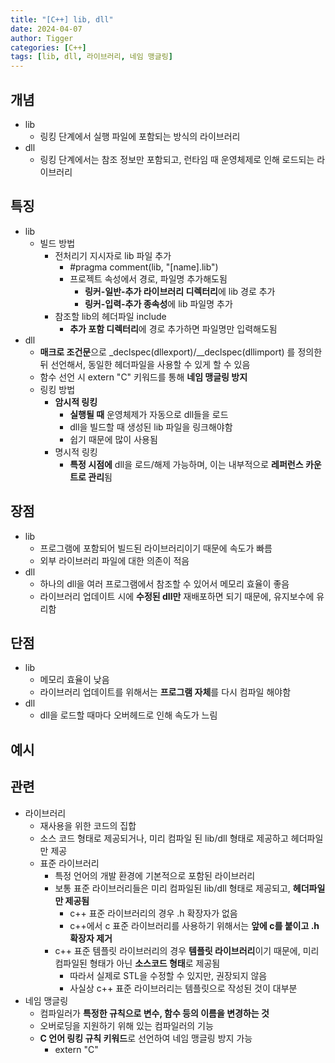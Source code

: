 ```yaml
---
title: "[C++] lib, dll"
date: 2024-04-07
author: Tigger
categories: [C++]
tags: [lib, dll, 라이브러리, 네임 맹글링]
---
```


## 개념 
+ lib
	+ 링킹 단계에서 실행 파일에 포함되는 방식의 라이브러리
+ dll
	+ 링킹 단계에서는 참조 정보만 포함되고,
	런타임 때 운영체제로 인해 로드되는 라이브러리

## 특징
+ lib
	+ 빌드 방법
		+ 전처리기 지시자로 lib 파일 추가
			+ #pragma comment(lib, "[name].lib")
			+ 프로젝트 속성에서 경로, 파일명 추가해도됨
				+ **링커-일반-추가 라이브러리 디렉터리**에 lib 경로 추가
				+ **링커-입력-추가 종속성**에 lib 파일명 추가
		+ 참조할 lib의 헤더파일 include
			+ **추가 포함 디렉터리**에 경로 추가하면 파일명만 입력해도됨
+ dll
	+ **매크로 조건문**으로 _declspec(dllexport)/__declspec(dllimport)
	를 정의한 뒤 선언해서, 동일한 헤더파일을 사용할 수 있게 할 수 있음
	+ 함수 선언 시 extern "C" 키워드를 통해 **네임 맹글링 방지**
	+ 링킹 방법
		+ **암시적 링킹**
			+ **실행될 때** 운영체제가 자동으로 dll들을 로드
			+ dll을 빌드할 때 생성된 lib 파일을 링크해야함
			+ 쉽기 때문에 많이 사용됨
		+ 명시적 링킹
			+ **특정 시점에** dll을 로드/해제 가능하며,
			이는 내부적으로 **레퍼런스 카운트로 관리**됨

## 장점
+ lib
	+ 프로그램에 포함되어 빌드된 라이브러리이기 때문에 속도가 빠름
	+ 외부 라이브러리 파일에 대한 의존이 적음
+ dll
	+ 하나의 dll을 여러 프로그램에서 참조할 수 있어서 메모리 효율이 좋음
	+ 라이브러리 업데이트 시에 **수정된 dll만** 재배포하면 되기 때문에, 유지보수에 유리함

## 단점
+ lib
	+ 메모리 효율이 낮음
	+ 라이브러리 업데이트를 위해서는 **프로그램 자체**를 다시 컴파일 해야함
+ dll
	+ dll을 로드할 때마다 오버헤드로 인해 속도가 느림

## 예시

## 관련
+ 라이브러리
	+ 재사용을 위한 코드의 집합
	+ 소스 코드 형태로 제공되거나,
	미리 컴파일 된 lib/dll 형태로 제공하고 헤더파일만 제공
	+ 표준 라이브러리
		+ 특정 언어의 개발 환경에 기본적으로 포함된 라이브러리
		+ 보통 표준 라이브러리들은 미리 컴파일된 lib/dll 형태로 제공되고,
		**헤더파일만 제공됨**
			+ c++ 표준 라이브러리의 경우 .h 확장자가 없음
			+ c++에서 c 표준 라이브러리를 사용하기 위해서는 **앞에 c를 붙이고 .h 확장자 제거**
		+ c++ 표준 템플릿 라이브러리의 경우 **템플릿 라이브러리**이기 때문에,
		미리 컴파일된 형태가 아닌 **소스코드 형태**로 제공됨
			+ 따라서 실제로 STL을 수정할 수 있지만, 권장되지 않음
			+ 사실상 c++ 표준 라이브러리는 템플릿으로 작성된 것이 대부분
+ 네임 맹글링
	+ 컴파일러가 **특정한 규칙으로 변수, 함수 등의 이름을 변경하는 것**
	+ 오버로딩을 지원하기 위해 있는 컴파일러의 기능
	+ **C 언어 링킹 규칙 키워드**로 선언하여 네임 맹글링 방지 가능
		+ extern "C"


